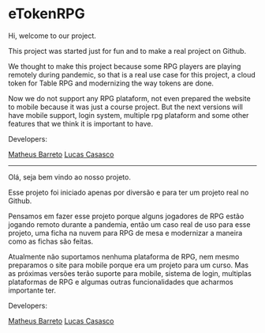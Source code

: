 # eTokenRPG

Hi, welcome to our project.

This project was started just for fun and to make a real project on Github.

We thought to make this project because some RPG players are playing remotely during pandemic, so that is a real use case for this project, a cloud token for Table RPG and modernizing the way tokens are done.

Now we do not support any RPG plataform, not even prepared the website to mobile because it was just a course project. But the next versions will have mobile support, login system, multiple rpg plataform and some other features that we think it is important to have.

Developers:

[Matheus Barreto](https://github.com/yamatopotter)
[Lucas Casasco](https://github.com/LCasasco)

---

Olá, seja bem vindo ao nosso projeto.

Esse projeto foi iniciado apenas por diversão e para ter um projeto real no Github.

Pensamos em fazer esse projeto porque alguns jogadores de RPG estão jogando remoto durante a pandemia, então um caso real de uso para esse projeto, uma ficha na nuvem para RPG de mesa e modernizar a maneira como as fichas são feitas.

Atualmente não suportamos nenhuma plataforma de RPG, nem mesmo preparamos o site para mobile porque era um projeto para um curso. Mas as próximas versões terão suporte para mobile, sistema de login, multiplas plataformas de RPG e algumas outras funcionalidades que acharmos importante ter.

Developers:

[Matheus Barreto](https://github.com/yamatopotter)
[Lucas Casasco](https://github.com/LCasasco)

